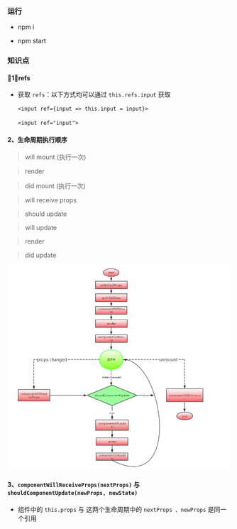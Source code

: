 ### 运行

- npm i

- npm start

### 知识点

#### 1、refs

- 获取 `refs`：以下方式均可以通过 `this.refs.input` 获取

    ```
    <input ref={input => this.input = input}>

    <input ref="input">

    ```

#### 2、生命周期执行顺序

> will mount (执行一次) 

> render

> did mount (执行一次) 

> will receive props

> should update

> will update

> render

> did update

 ![生命周期](./assets/lifecycle.png)


#### 3、`componentWillReceiveProps(nextProps)` 与 `shouldComponentUpdate(newProps, newState)` 

- 组件中的 `this.props` 与 这两个生命周期中的 `nextProps 、newProps` 是同一个引用
